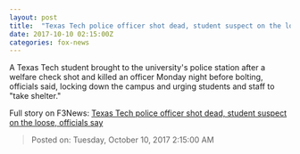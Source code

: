 ```yaml
---
layout: post
title:  "Texas Tech police officer shot dead, student suspect on the loose, officials say"
date: 2017-10-10 02:15:00Z
categories: fox-news
---
```


A Texas Tech student brought to the university's police station after a welfare check shot and killed an officer Monday night before bolting, officials said, locking down the campus and urging students and staff to "take shelter."


Full story on F3News: [Texas Tech police officer shot dead, student suspect on the loose, officials say](http://www.f3nws.com/n/CJtESB)

> Posted on: Tuesday, October 10, 2017 2:15:00 AM
